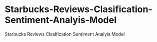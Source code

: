 # Starbucks-Reviews-Clasification-Sentiment-Analyis-Model
Starbucks Reviews Clasification Sentiment Analyis Model
